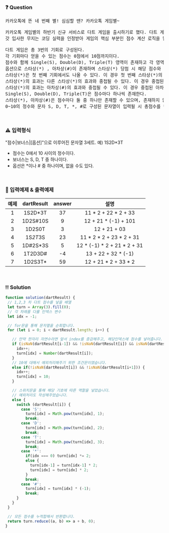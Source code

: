  ### ❓ Question

 <pre>카카오톡에 뜬 네 번째 별! 심심할 땐? 카카오톡 게임별~

카카오톡 게임별의 하반기 신규 서비스로 다트 게임을 출시하기로 했다. 다트 게임은 다트판에 다트를 세 차례 던져 그 점수의 합계로 실력을 겨루는 게임으로, 모두가 간단히 즐길 수 있다.
갓 입사한 무지는 코딩 실력을 인정받아 게임의 핵심 부분인 점수 계산 로직을 맡게 되었다. 다트 게임의 점수 계산 로직은 아래와 같다.

다트 게임은 총 3번의 기회로 구성된다.
각 기회마다 얻을 수 있는 점수는 0점에서 10점까지이다.
점수와 함께 Single(S), Double(D), Triple(T) 영역이 존재하고 각 영역 당첨 시 점수에서 1제곱, 2제곱, 3제곱 (점수1 , 점수2 , 점수3 )으로 계산된다.
옵션으로 스타상(*) , 아차상(#)이 존재하며 스타상(*) 당첨 시 해당 점수와 바로 전에 얻은 점수를 각 2배로 만든다. 아차상(#) 당첨 시 해당 점수는 마이너스된다.
스타상(*)은 첫 번째 기회에서도 나올 수 있다. 이 경우 첫 번째 스타상(*)의 점수만 2배가 된다. (예제 4번 참고)
스타상(*)의 효과는 다른 스타상(*)의 효과와 중첩될 수 있다. 이 경우 중첩된 스타상(*) 점수는 4배가 된다. (예제 4번 참고)
스타상(*)의 효과는 아차상(#)의 효과와 중첩될 수 있다. 이 경우 중첩된 아차상(#)의 점수는 -2배가 된다. (예제 5번 참고)
Single(S), Double(D), Triple(T)은 점수마다 하나씩 존재한다.
스타상(*), 아차상(#)은 점수마다 둘 중 하나만 존재할 수 있으며, 존재하지 않을 수도 있다.
0~10의 정수와 문자 S, D, T, *, #로 구성된 문자열이 입력될 시 총점수를 반환하는 함수를 작성하라.</pre>
 
<br>

### ⚠️ 입력형식

"점수|보너스|[옵션]"으로 이루어진 문자열 3세트.
예) 1S2D*3T
<ul>
  <li>점수는 0에서 10 사이의 정수이다.</li>
  <li>보너스는 S, D, T 중 하나이다.</li>
  <li>옵선은 *이나 # 중 하나이며, 없을 수도 있다.</li>
</ul>

<br>

### 🔢 입력예제 & 출력예제

|예제|	dartResult|	answer|	설명|
|:-:|:-:|:-:|:-:|
|1|1S2D*3T|	37|	11 * 2 + 22 * 2 + 33|
|2|1D2S#10S|	9|	12 + 21 * (-1) + 101|
|3|1D2S0T|	3	|12 + 21 + 03|
|4|1S*2T*3S|	23|	11 * 2 * 2 + 23 * 2 + 31|
|5|1D#2S*3S|	5	|12 * (-1) * 2 + 21 * 2 + 31|
|6|1T2D3D#|	-4	|13 + 22 + 32 * (-1)|
|7|1D2S3T*|	59	|12 + 21 * 2 + 33 * 2|

<br>

 ### ‼️ Solution

 ```javascript
 function solution(dartResult) {
  // 1,2,3 차 다트 점수를 넣을 배열
  let turn = Array(3).fill(0);
  // 각 차례를 다룰 인덱스 변수 
  let idx = -1;

  // for문을 통해 문자열을 순회합니다. 
  for (let i = 0; i < dartResult.length; i++) {

    // 만약 한자리 자연수라면 앞서 index를 증감해주고, 해당인덱스에 점수를 넣어줍니다.
    if (isNaN(dartResult[i-1]) && !isNaN(dartResult[i]) && isNaN(dartResult[i+1])) {
      idx++;
      turn[idx] = Number(dartResult[i]);
    }
    // 10에 대해서 예외처리해주기 위한 조건문이였습니다. 
    else if(!isNaN(dartResult[i]) && !isNaN(dartResult[i+1])) {
      idx++;
      turn[idx] = 10;
    }

    // 스위치문을 통해 해당 기호에 따른 역할을 넣었습니다. 
    // 예외처리도 작성해주었습니다. 
    else {
      switch (dartResult[i]) {
        case 'S':
          turn[idx] = Math.pow(turn[idx], 1);
          break;
        case 'D':
          turn[idx] = Math.pow(turn[idx], 2);
          break;
        case 'T':
          turn[idx] = Math.pow(turn[idx], 3);
          break;
        case '*':
          if(idx === 0) turn[idx] *= 2;
          else {
            turn[idx-1] = turn[idx-1] * 2;
            turn[idx] = turn[idx] * 2;
          }
          break;
        case '#':
          turn[idx] = turn[idx] * (-1);
          break;
      }
    }
  }

  // 모든 점수를 누적합해서 반환합니다.
  return turn.reduce((a, b) => a + b, 0);
}
```
<br>

